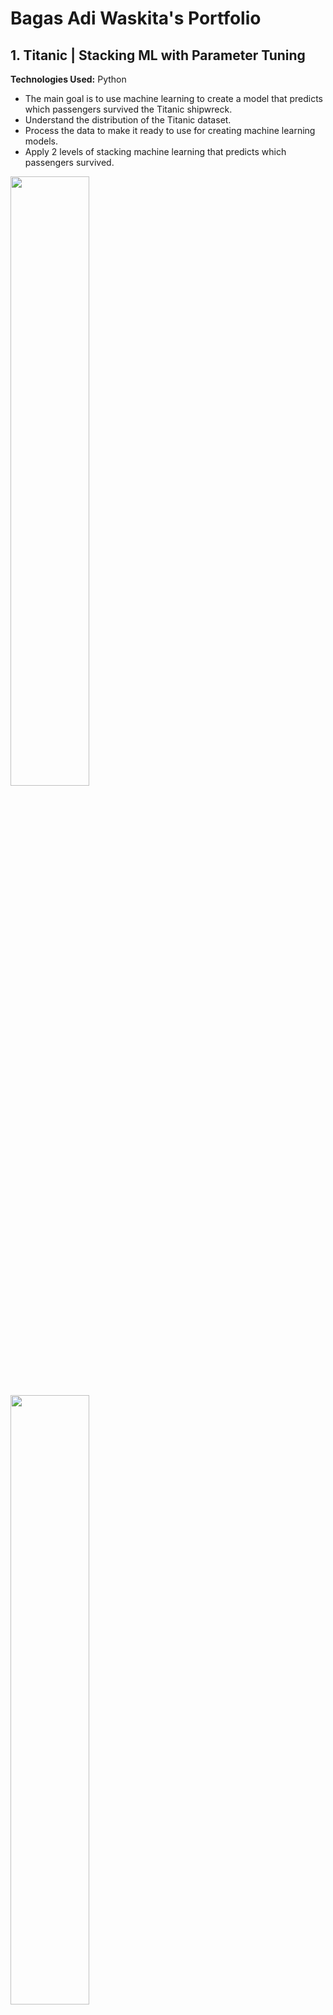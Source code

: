 # Bagas Adi Waskita's Portfolio

## 1. Titanic | Stacking ML with Parameter Tuning

**Technologies Used:** Python

- The main goal is to use machine learning to create a model that predicts which passengers survived the Titanic shipwreck.
- Understand the distribution of the Titanic dataset.
- Process the data to make it ready to use for creating machine learning models.
- Apply 2 levels of stacking machine learning that predicts which passengers survived.

<img src="https://www.kaggleusercontent.com/kf/143359339/eyJhbGciOiJkaXIiLCJlbmMiOiJBMTI4Q0JDLUhTMjU2In0..kr2GoVb6sAzGlkOKvjBJVA.bhQuKLwu2fBsZjKQ0akb3WJMtSUOYUx1U6i_fdTtoyKTNPvhZX8PR3Y813yn_GGhiiGdFRLZoJCBpVuVSygsQKEnHaFYK1Y1YJQ1NQ1niaeX3H09F0fl5VqLBsTuKwNsBwncJyzPV_6RZS34igH0ZrkWugQkeXihAV7a6IfrKEO3fPmA3n4A_Gj_VQkKTh_AEhaOL0bW-gkYaP0FJk9FyvlFVrYae6Tlq9945XIPrk0o5JJJ58ylM4WhmygRM-ueK5hafPUWPrQ0_wsZfGHOBa-Z5TFMmEGvy380nH7bYf7e6QoH6TLuLamQy3TmZ1KL3N7AFgwDfZT0ay1ZoCUxu54f_9yF2MYVORHF_tBMzLceP4sFX10PV23CkCU4M1p76_G1VlV4K23kE9DLxJun6yyIXx-QAwrg9oUY--TsL87LAukpEwQCs0blBlIHo16A9-oNsbhw4t0E7dRA250L290ohvjm_1odjvSgDck4p5SWBroymIGggU401ervhH2PxU9mSqWURtAmAclU4WFElLOXoomFRSSv2tCIC5Zy-5LRwzTyB5jV7QnfPUQXiQwILvKCrkr7T-g2s0XAH41_kwAaXpHjT1Kukj3mNBW8BVMi053V7hrBFg9CYMQ2lxKhr8xB3MkSAH5XqmmlickcmoNBKfyxD6SNKc_Qa1RS5PbjRl7eEmK7zeGkrFkTDalSKCbaAfNoo4UwODdWJCbSmw.RwSIVRdBd7_nFlAbT5G-Rg/__results___files/__results___116_1.png" width="50%" height="50%"> <img src="https://www.kaggleusercontent.com/kf/143359339/eyJhbGciOiJkaXIiLCJlbmMiOiJBMTI4Q0JDLUhTMjU2In0..kr2GoVb6sAzGlkOKvjBJVA.bhQuKLwu2fBsZjKQ0akb3WJMtSUOYUx1U6i_fdTtoyKTNPvhZX8PR3Y813yn_GGhiiGdFRLZoJCBpVuVSygsQKEnHaFYK1Y1YJQ1NQ1niaeX3H09F0fl5VqLBsTuKwNsBwncJyzPV_6RZS34igH0ZrkWugQkeXihAV7a6IfrKEO3fPmA3n4A_Gj_VQkKTh_AEhaOL0bW-gkYaP0FJk9FyvlFVrYae6Tlq9945XIPrk0o5JJJ58ylM4WhmygRM-ueK5hafPUWPrQ0_wsZfGHOBa-Z5TFMmEGvy380nH7bYf7e6QoH6TLuLamQy3TmZ1KL3N7AFgwDfZT0ay1ZoCUxu54f_9yF2MYVORHF_tBMzLceP4sFX10PV23CkCU4M1p76_G1VlV4K23kE9DLxJun6yyIXx-QAwrg9oUY--TsL87LAukpEwQCs0blBlIHo16A9-oNsbhw4t0E7dRA250L290ohvjm_1odjvSgDck4p5SWBroymIGggU401ervhH2PxU9mSqWURtAmAclU4WFElLOXoomFRSSv2tCIC5Zy-5LRwzTyB5jV7QnfPUQXiQwILvKCrkr7T-g2s0XAH41_kwAaXpHjT1Kukj3mNBW8BVMi053V7hrBFg9CYMQ2lxKhr8xB3MkSAH5XqmmlickcmoNBKfyxD6SNKc_Qa1RS5PbjRl7eEmK7zeGkrFkTDalSKCbaAfNoo4UwODdWJCbSmw.RwSIVRdBd7_nFlAbT5G-Rg/__results___files/__results___181_2.png" width="50%" height="50%">

## 2. FIFA World Cup Qatar 2022 Analysis

**Technologies Used:** SQL, Python, Tableau

- The main goal is to determine which countries are underperformed or overachieved in the World Cup 2022.
- Process and summarize the data using MySQL and Python.
- Analyse the summarized data with visualization using Tableau.
- Determine the underperformed and overachieved team based on analysis and FIFA World Cup Qatar 2022 placements using Python.

<img src="https://raw.githubusercontent.com/bagasadiwaskita/wc22-analysis/main/Analysis_and_Visualization/Viz/Avg_Goals_per_Avg_Caps_GS.png" width="50%" height="50%"> <img src="https://raw.githubusercontent.com/bagasadiwaskita/wc22-analysis/main/Analysis_and_Visualization/Viz/Unbeaten_Streak_GS.png" width="50%" height="50%">

